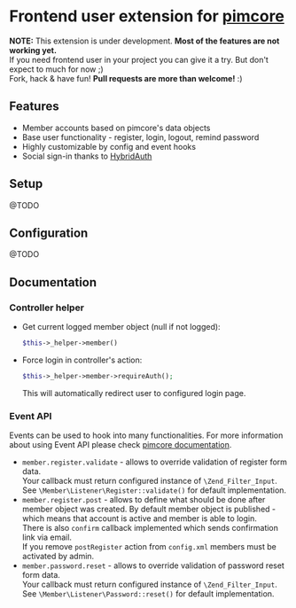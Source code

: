 # Frontend user extension for [pimcore](http://www.pimcore.org/)

**NOTE:** This extension is under development. **Most of the features are not working yet.**  
If you need frontend user in your project you can give it a try. But don't expect to much for now ;)  
Fork, hack & have fun! **Pull requests are more than welcome!** :)

## Features

* Member accounts based on pimcore's data objects
* Base user functionality - register, login, logout, remind password
* Highly customizable by config and event hooks
* Social sign-in thanks to [HybridAuth](https://github.com/hybridauth/hybridauth)

## Setup

@TODO

## Configuration

@TODO

## Documentation

### Controller helper

* Get current logged member object (null if not logged):  
    ```php
    $this->_helper->member()
    ```

* Force login in controller's action:
    ```php
    $this->_helper->member->requireAuth();
    ```
    This will automatically redirect user to configured login page.

### Event API

Events can be used to hook into many functionalities. For more information about using Event API
please check [pimcore documentation](https://www.pimcore.org/wiki/pages/viewpage.action?pageId=14551652).

* ```member.register.validate``` - allows to override validation of register form data.  
    Your callback must return configured instance of ```\Zend_Filter_Input```.  
    See ```\Member\Listener\Register::validate()``` for default implementation.
* ```member.register.post``` - allows to define what should be done after member object was created. 
    By default member object is published - which means that account is active and member
    is able to login.  
    There is also ```confirm``` callback implemented which sends confirmation link via email.  
    If you remove ```postRegister``` action from ```config.xml``` members must be activated by admin.
* ```member.password.reset``` - allows to override validation of password reset form data.  
    Your callback must return configured instance of ```\Zend_Filter_Input```.  
    See ```\Member\Listener\Password::reset()``` for default implementation.
    

